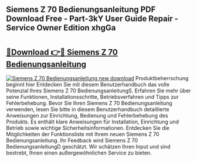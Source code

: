 ## Siemens Z 70 Bedienungsanleitung PDF Download Free - Part-3kY User Guide Repair - Service Owner Edition xhgGa

# <h2><a href="http://df4p0kb.blite.top/?on=Siemens+Z+70+Bedienungsanleitung">🔗Download 👉🔴 Siemens Z 70 Bedienungsanleitung</a></h2>

[![Siemens Z 70 Bedienungsanleitung new download](https://i.imgur.com/lujVjoI.png)](http://df4p0kb.blite.top/?on=Siemens+Z+70+Bedienungsanleitung)
Produktbeherrschung beginnt hier Entdecken Sie mit diesem Benutzerhandbuch das volle Potenzial Ihres Siemens Z 70 BedienungsanleitungS. Erfahren Sie mehr über seine Funktionen, Installationsschritte, Betriebsverfahren und Tipps zur Fehlerbehebung. Bevor Sie Ihren Siemens Z 70 Bedienungsanleitung verwenden, lesen Sie bitte in diesem Benutzerhandbuch detaillierte Anweisungen zur Einrichtung, Bedienung und Fehlerbehebung des Produkts. Es enthält klare Anweisungen für Installation, Einrichtung und Betrieb sowie wichtige Sicherheitsinformationen. Entdecken Sie die Möglichkeiten der Funktionsliste mit Ihrem neuen Siemens Z 70 Bedienungsanleitung. Ihr Feedback wird Siemens Z 70 BedienungsanleitungD geschätzt. Wir schätzen Ihren Input und sind bestrebt, Ihnen einen außergewöhnlichen Service zu bieten.
